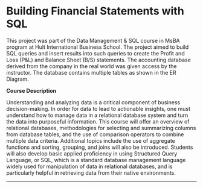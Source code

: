 # Building Financial Statements with SQL

This project was part of the Data Management & SQL course in MsBA program at Hult International Business School. The project aimed to build SQL queries and insert results into such queries to create the Profit and Loss (P&L) and Balance Sheet (B/S) statements. The accounting database derived from the company in the real world was given access by the instructor. The database contains multiple tables as shown in the ER Diagram.

**Course Description**

Understanding and analyzing data is a critical component of business decision-making. In order for data to lead to actionable insights, 
one must understand how to manage data in a relational database system and turn the data into purposeful information. 
This course will offer an overview of relational databases, methodologies for selecting and summarizing columns from database tables, 
and the use of comparison operators to combine multiple data criteria. Additional topics include the use of aggregate functions and sorting, 
grouping, and joins will also be introduced. Students will also develop basic applied proficiency in using Structured Query Language, or SQL, 
which is a standard database management language widely used for manipulation of data in relational databases, and is particularly helpful in retrieving data from their native environments.

---------------------------------------------------------------------------------------------------------------------------------

